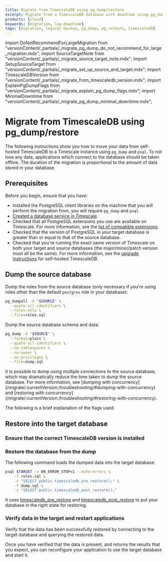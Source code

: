 ```yaml
---
title: Migrate from TimescaleDB using pg_dump/restore
excerpt: Migrate from a TimescaleDB database with downtime using pg_dump/restore
products: [cloud]
keywords: [migration, low-downtime]
tags: [migration, logical backup, pg_dump, pg_restore, timescaledb]
---
```


import DoNotRecommendForLargeMigration from "versionContent/_partials/_migrate_pg_dump_do_not_recommend_for_large_migration.mdx";
import SourceTargetNote from "versionContent/_partials/_migrate_source_target_note.mdx";
import SetupSourceTarget from "versionContent/_partials/_migrate_set_up_source_and_target.mdx";
import TimescaleDBVersion from "versionContent/_partials/_migrate_from_timescaledb_version.mdx";
import ExplainPgDumpFlags from "versionContent/_partials/_migrate_explain_pg_dump_flags.mdx";
import MinimalDowntime from "versionContent/_partials/_migrate_pg_dump_minimal_downtime.mdx";

# Migrate from TimescaleDB using pg_dump/restore

The following instructions show you how to move your data from self-hosted
TimescaleDB to a Timescale instance using `pg_dump` and `psql`. To not lose any
data, applications which connect to the database should be taken offline. The
duration of the migration is proportional to the amount of data stored in your
database.

<DoNotRecommendForLargeMigration />

<SourceTargetNote />

## Prerequisites

<MinimalDowntime />

Before you begin, ensure that you have:

- Installed the PostgreSQL client libraries on the machine that you will
  perform the migration from, you will require `pg_dump` and `psql`.
- [Created a database service in Timescale].
- Checked that all PostgreSQL extensions you use are available on Timescale.
  For more information, see the [list of compatible extensions].
- Checked that the version of PostgreSQL in your target database is greater
  than or equal to that of the source database.
- Checked that you're running the exact same version of Timescale on both your
  target and source databases (the major/minor/patch version must all be the
  same). For more information, see the [upgrade instructions] for self-hosted
  TimescaleDB.

[Created a database service in Timescale]: /use-timescale/:currentVersion:/services/create-a-service/
[list of compatible extensions]: /use-timescale/:currentVersion:/extensions/
[upgrade instructions]: /self-hosted/:currentVersion:/upgrades/about-upgrades/

## Dump the source database

Dump the roles from the source database (only necessary if you're using roles
other than the default `postgres` role in your database):

```bash
pg_dumpall -d "$SOURCE" \
  --quote-all-identifiers \
  --roles-only \
  --file=roles.sql
```

<SetupSourceTarget />

Dump the source database schema and data:

```bash
pg_dump -d "$SOURCE" \
  --format=plain \
  --quote-all-identifiers \
  --no-tablespaces \
  --no-owner \
  --no-privileges \
  --file=dump.sql
```

<Highlight type="note">
It is possible to dump using multiple connections to the source database, which
may dramatically reduce the time taken to dump the source database. For more
information, see [dumping with concurrency](/migrate/:currentVersion:/troubleshooting/#dumping-with-concurrency)
and [restoring with concurrency](/migrate/:currentVersion:/troubleshooting/#restoring-with-concurrency).
</Highlight>

The following is a brief explanation of the flags used:

<ExplainPgDumpFlags />

## Restore into the target database

### Ensure that the correct TimescaleDB version is installed

<TimescaleDBVersion />

### Restore the database from the dump

The following command loads the dumped data into the target database:

```bash
psql $TARGET -v ON_ERROR_STOP=1 --echo-errors \
    -f roles.sql \
    -c "SELECT public.timescaledb_pre_restore();" \
    -f dump.sql \
    -c "SELECT public.timescaledb_post_restore();"
```

It uses [timescaledb_pre_restore] and [timescaledb_post_restore] to put your
database in the right state for restoring.

[timescaledb_pre_restore]: /api/:currentVersion:/administration/timescaledb_pre_restore/
[timescaledb_post_restore]: /api/:currentVersion:/administration/timescaledb_post_restore/

### Verify data in the target and restart applications

Verify that the data has been successfully restored by connecting to the target
database and querying the restored data.

Once you have verified that the data is present, and returns the results that
you expect, you can reconfigure your application to use the target database and
start it.

[//]: # (TODO: add something about which pg_dump mode to use &#40;plain / binary / custom&#41;)
[//]: # (TODO: add something about expected migration duration)
